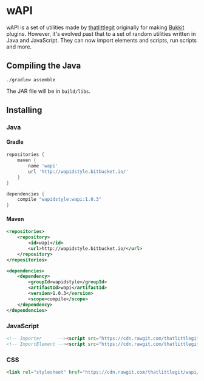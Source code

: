 # wAPI
wAPI is a set of utilities made by [thatlittlegit](https://thatlittlegit.tk) originally
for making [Bukkit](https://bukkit.org) plugins. However, it's evolved past that to a
set of random utilities written in Java and JavaScript. They can now import elements and
scripts, run scripts and more.

## Compiling the Java
```shell
./gradlew assemble
```
The JAR file will be in `build/libs`.

## Installing
### Java
#### Gradle
```groovy
repositories {
    maven {
        name 'wapi'
        url 'http://wapidstyle.bitbucket.io/'
    }
}

dependencies {
    compile "wapidstyle:wapi:1.0.3"
}
```
#### Maven
```xml
<repositories>
    <repository>
        <id>wapi</id>
        <url>http://wapidstyle.bitbucket.io/</url>
    </repository>
</repositories>

<dependencies>
    <dependency>
        <groupId>wapidstyle</groupId>
        <artifactId>wapi</artifactId>
        <version>1.0.3</version>
        <scope>compile</scope>
    </dependency>
</dependencies>
```

### JavaScript
```html
<!-- Importer      --><script src="https://cdn.rawgit.com/thatlittlegit/wapi/master/web/importer.js"></script>
<!-- ImportElement --><script src="https://cdn.rawgit.com/thatlittlegit/wapi/master/web/importelement.js"></script>
```

### CSS
```html
<link rel="stylesheet" href="https://cdn.rawgit.com/thatlittlegit/wapi/master/web/standard.css">
```
